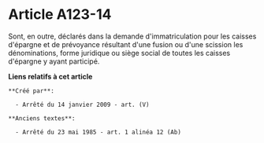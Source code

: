 # Article A123-14

Sont, en outre, déclarés dans la demande d'immatriculation pour les caisses d'épargne et de prévoyance résultant d'une fusion
ou d'une scission les dénominations, forme juridique ou siège social de toutes les caisses d'épargne y ayant participé.

**Liens relatifs à cet article**

	**Créé par**:

	  - Arrêté du 14 janvier 2009 - art. (V)

	**Anciens textes**:

	  - Arrêté du 23 mai 1985 - art. 1 alinéa 12 (Ab)
